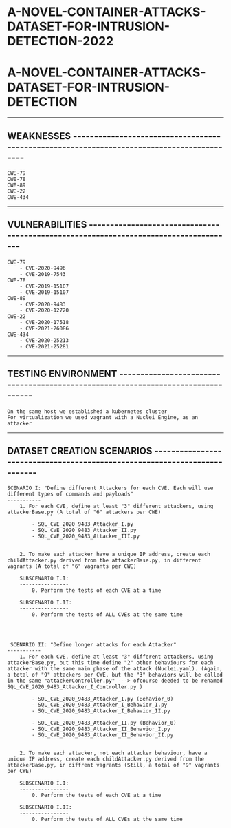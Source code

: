 # A-NOVEL-CONTAINER-ATTACKS-DATASET-FOR-INTRUSION-DETECTION-2022
# A-NOVEL-CONTAINER-ATTACKS-DATASET-FOR-INTRUSION-DETECTION



-----------------------------------------------------------------------------------------------------
WEAKNESSES ------------------------------------------------------------------------------------------
-----------------------------------------------------------------------------------------------------
    CWE-79
    CWE-78
    CWE-89
    CWE-22
    CWE-434



-----------------------------------------------------------------------------------------------------
VULNERABILITIES -------------------------------------------------------------------------------------
-----------------------------------------------------------------------------------------------------

    CWE-79
        - CVE-2020-9496
        - CVE-2019-7543
    CWE-78
        - CVE-2019-15107
        - CVE-2019-15107
    CWE-89
        - CVE-2020-9483
        - CVE-2020-12720
    CWE-22
        - CVE-2020-17518
        - CVE-2021-26086
    CWE-434
        - CVE-2020-25213
        - CVE-2021-25281 



-----------------------------------------------------------------------------------------------------
TESTING ENVIRONMENT ---------------------------------------------------------------------------------
-----------------------------------------------------------------------------------------------------

    On the same host we established a kubernetes cluster
    For virtualization we used vagrant with a Nuclei Engine, as an attacker




-----------------------------------------------------------------------------------------------------
DATASET CREATION SCENARIOS --------------------------------------------------------------------------
-----------------------------------------------------------------------------------------------------

    SCENARIO I: "Define different Attackers for each CVE. Each will use different types of commands and payloads"
    -----------
        1. For each CVE, define at least "3" different attackers, using attackerBase.py (A total of "6" attackers per CWE)

            - SQL_CVE_2020_9483_Attacker_I.py
            - SQL_CVE_2020_9483_Attacker_II.py
            - SQL_CVE_2020_9483_Attacker_III.py


        2. To make each attacker have a unique IP address, create each childAttacker.py derived from the attackerBase.py, in different vagrants (A total of "6" vagrants per CWE)

        SUBSCENARIO I.I:
        ----------------
            0. Perform the tests of each CVE at a time

        SUBSCENARIO I.II:
        ----------------
            0. Perform the tests of ALL CVEs at the same time




     SCENARIO II: "Define longer attacks for each Attacker"
    -----------
        1. For each CVE, define at least "3" different attackers, using attackerBase.py, but this time define "2" other behaviours for each attacker with the same main phase of the attack (Nuclei.yaml). (Again, a total of "9" attackers per CWE, but the "3" behaviors will be called in the same "attackerController.py" ---> ofcourse deeded to be renamed SQL_CVE_2020_9483_Attacker_I_Controller.py )

            - SQL_CVE_2020_9483_Attacker_I.py (Behavior_0)
            - SQL_CVE_2020_9483_Attacker_I_Behavior_I.py
            - SQL_CVE_2020_9483_Attacker_I_Behavior_II.py

            - SQL_CVE_2020_9483_Attacker_II.py (Behavior_0)
            - SQL_CVE_2020_9483_Attacker_II_Behavior_I.py
            - SQL_CVE_2020_9483_Attacker_II_Behavior_II.py


        2. To make each attacker, not each attacker behaviour, have a unique IP address, create each childAttacker.py derived from the attackerBase.py, in diffrent vagrants (Still, a total of "9" vagrants per CWE)

        SUBSCENARIO I.I:
        ----------------
            0. Perform the tests of each CVE at a time

        SUBSCENARIO I.II:
        ----------------
            0. Perform the tests of ALL CVEs at the same time






